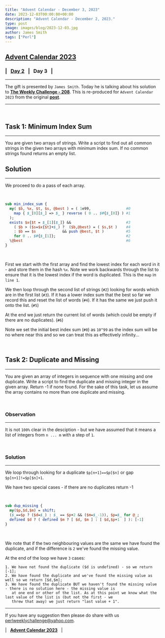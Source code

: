 ```yaml
---
title: "Advent Calendar - December 3, 2023"
date: 2023-12-03T00:00:00+00:00
description: "Advent Calendar - December 2, 2023."
type: post
image: images/blog/2023-12-03.jpg
author: James Smith
tags: ["Perl"]
---
```


## [**Advent Calendar 2023**](/blog/advent-calendar-2023)
### | &nbsp; [**Day 2**](/blog/advent-calendar-2023-12-02) &nbsp; | &nbsp; **Day 3** &nbsp; |
***

The gift is presented by `James Smith`. Today he is talking about his solution to [**The Weekly Challenge - 208**](/blog/perl-weekly-challenge-208). This is re-produced for `Advent Calendar 2023` from the original [**post**](https://github.com/manwar/perlweeklychallenge-club/tree/master/challenge-208/james-smith#readme).

***

<br>

## Task 1: Minimum Index Sum
***

You are given two arrays of strings. Write a script to find out all common strings in the given two arrays with minimum index sum. If no common strings found returns an empty list.

## Solution
***

We proceed to do a pass of each array.

<br>

```perl
sub min_index_sum {
  my( $b, %x, $t, $s, @best ) = ( 1e99,                #0
    map { $_[0][$_] => $_ } reverse ( 0 .. $#{$_[0]} ) #1
  );
  exists $x{$t = $_[1][$_]} &&                         #3
    ( $b > ($s=$x{$t}+$_) ?  ($b,@best) = ( $s,$t )    #4
    : $b == $s            && push @best, $t )          #5
    for 0 .. $#{$_[1]};                                #2
  \@best                                               #6
}
```

<br>

First we start with the first array and find the lowest index for each word in it - and store them in the hash `%x`. Note we work backwards through the list to ensure that it is the lowest index if the word is duplicated. This is the `map` in `line 1`.

We then loop through the second list of strings (`#2`) looking for words which are in the first list (`#3`). If it has a lower index sum that the best so far we record this and reset the list of words (`#4`). If it has the same we just push it onto the list. (`#5`)

At the end we just return the current list of words (which could be empty if there are no duplicates). (`#6`)

Note we set the initial best index sum (`#0`) as `10^99` as the index sum will be no where near this and so we can treat this as effectively infinity...

<br>

## Task 2: Duplicate and Missing
***

You are given an array of integers in sequence with one missing and one duplicate. Write a script to find the duplicate and missing integer in the given array. Return -1 if none found. For the sake of this task, let us assume the array contains no more than one duplicate and missing.

<br>

### Observation
***

It is not `100%` clear in the desciption - but we have assumed that it means a list of integers from `n ... m` with a step of `1`.

<br>

### Solution
***

We loop through looking for a duplicate `$p[n+1]==$p[$n]` or gap `$p[n+1]!=$p[$n]+1`.

We have two special cases - if there are no duplicates return -1

<br>

```perl
sub dup_missing {
  my($p,$d,$m) = shift;
  ($_==$p ? ($d=$_) : $_ == $p+2 && ($m=$_-1)), $p=$_ for @_;
  defined $d ? ( defined $m ? [ $d, $m ] : [ $d,$p+1  ] ): [-1]
}
```

<br>

We note that if the two neighbouring values are the same we have found the duplicate, and if the difference is `2` we've found the missing value.

At the end of the loop we have `3` cases:

    1. We have not found the duplicate ($d is undefined) - so we return [-1];
    2. We have found the duplicate and we've found the missing value as well so we return [$d,$m];
    3. We have found the duplicate BUT we haven't found the missing value - there is no solution here - the missing value is
       at one end or other of the list. As at this point we know what the last value of the list is (but not the first - we
       threw that away) we just return "last value + 1".

***

If you have any suggestion then please do share with us <perlweeklychallenge@yahoo.com>.

| &nbsp; [**Advent Calendar 2023**](/blog/advent-calendar-2023) &nbsp; |
